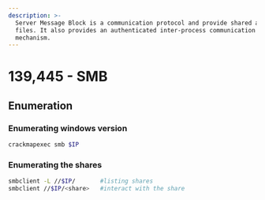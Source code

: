 ```yaml
---
description: >-
  Server Message Block is a communication protocol and provide shared access to
  files. It also provides an authenticated inter-process communication
  mechanism.
---
```


# 139,445 - SMB

## Enumeration

### Enumerating windows version

```bash
crackmapexec smb $IP
```

### Enumerating the shares

```bash
smbclient -L //$IP/       #listing shares
smbclient //$IP/<share>   #interact with the share
```
